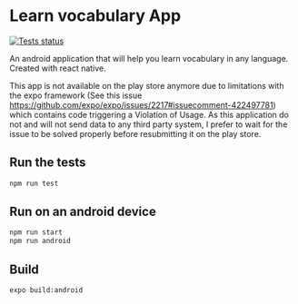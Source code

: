 Learn vocabulary App
====================

[![Tests status](https://travis-ci.com/Ovski4/learn-vocabulary-app.svg?branch=master)](https://travis-ci.com/Ovski4/learn-vocabulary-app)

An android application that will help you learn vocabulary in any language. Created with react native.

This app is not available on the play store anymore due to limitations with the expo framework (See this issue https://github.com/expo/expo/issues/2217#issuecomment-422497781) which contains code triggering a Violation of Usage. As this application do not and will not send data to any third party system, I prefer to wait for the issue to be solved properly before resubmitting it on the play store.

Run the tests
-------------

```bash
npm run test
```

Run on an android device
------------------------

```bash
npm run start
npm run android
```

Build
-----

```bash
expo build:android
```
